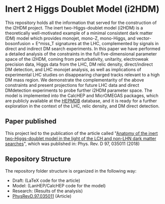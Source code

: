 # Inert 2 Higgs Doublet Model (i2HDM)

This repository holds all the information that served for the construction of the i2HDM project. The inert two-Higgs-doublet model (i2HDM) is a theoretically well-motivated example of a minimal consistent dark matter (DM) model which provides monojet, mono-Z, mono-Higgs, and vector-bosonfusion +  E^miss_T signatures at the LHC, complemented by signals in direct and indirect DM search experiments. In this paper we have performed a detailed analysis of the constraints in the full five-dimensional parameter space of the i2HDM, coming from perturbativity, unitarity, electroweak precision
data, Higgs data from the LHC, DM relic density, direct/indirect DM detection, and LHC monojet analysis, as well as implications of experimental LHC studies on disappearing charged tracks relevant to a high DM mass region. We demonstrate the complementarity of the above constraints and present projections for future LHC data and direct DMdetection experiments to probe further i2HDM parameter space. The model is implemented into the CalcHEP and MicrOMEGAS packages, which are publicly available at the [HEPMDB](https://hepmdb.soton.ac.uk/) database, and it is ready for a further exploration in the context of the LHC, relic density, and DM direct detection.

## Paper published ##

This project led to the publication of the article called "[Anatomy of the inert two-Higgs-doublet model in the light of the LCH and non-LHN dark matter searches](https://journals.aps.org/prd/abstract/10.1103/PhysRevD.97.035011)", which was published in: Phys. Rev. D 97, 035011 (2018)

## Repository Structure ##

The repository folder structure is organized in the following way:
  * Draft: (LaTeX code for the article)  
  * Model: (LanHEP/CalcHEP code for the model)
  * Research: (Results of the analysis)
  * [PhysRevD.97.035011](https://journals.aps.org/prd/abstract/10.1103/PhysRevD.97.035011) (Article)
